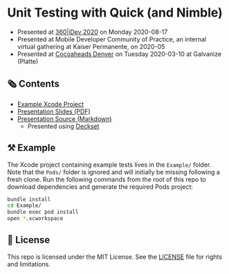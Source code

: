 # Unit Testing with Quick (and Nimble)

- Presented at [360|iDev 2020](https://360idev.com/sessions/unit-testing-with-quick-and-nimble/)
on Monday 2020-08-17
- Presented at Mobile Developer Community of Practice,
an internal virtual gathering at Kaiser Permanente, on 2020-05
- Presented at [Cocoaheads Denver](https://www.meetup.com/CocoaheadsDenver/)
on Tuesday 2020-03-10 at Galvanize (Platte)

## 🗞 Contents

- [Example Xcode Project](Example/)
- [Presentation Slides (PDF)](https://github.com/phatblat/UnitTestingWithQuick/blob/master/presentation.pdf)
- [Presentation Source (Markdown)](presentation.md)
  - Presented using [Deckset](https://www.deckset.com/)

## ⚒️ Example

The Xcode project containing example tests lives in the `Example/` folder.
Note that the `Pods/` folder is ignored and will initially be missing following
a fresh clone. Run the following commands from the root of this repo to download
dependencies and generate the required Pods project:

```bash
bundle install
cd Example/
bundle exec pod install
open *.xcworkspace
```

## 📄 License

This repo is licensed under the MIT License. See the [LICENSE](LICENSE.md) file for rights and limitations.
